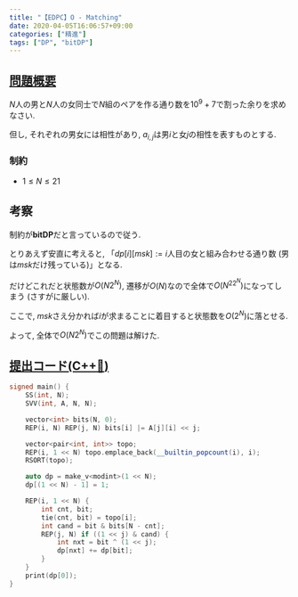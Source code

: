 ```yaml
---
title: "【EDPC】O - Matching"
date: 2020-04-05T16:06:57+09:00
categories: ["精進"]
tags: ["DP", "bitDP"]
---
```


## [問題概要](https://atcoder.jp/contests/dp/tasks/dp_o)

$N$人の男と$N$人の女同士で$N$組のペアを作る通り数を$10^9 + 7$で割った余りを求めなさい.

但し, それぞれの男女には相性があり, $a_{i,j}$は男$i$と女$j$の相性を表すものとする.

### 制約

- $1 \leq N \leq 21$

## 考察

制約が**bitDP**だと言っているので従う.

とりあえず安直に考えると, 「$dp[i][msk] := i$人目の女と組み合わせる通り数 (男は$msk$だけ残っている)」となる.

だけどこれだと状態数が$O(N2^N)$, 遷移が$O(N)$なので全体で$O(N^22^N)$になってしまう (さすがに厳しい).

ここで, $msk$さえ分かれば$i$が求まることに着目すると状態数を$O(2^N)$に落とせる.

よって, 全体で$O(N2^N)$でこの問題は解けた.

## [提出コード(C++:high_brightness:)](https://atcoder.jp/contests/dp/submissions/11571726)

```cpp
signed main() {
    SS(int, N);
    SVV(int, A, N, N);

    vector<int> bits(N, 0);
    REP(i, N) REP(j, N) bits[i] |= A[j][i] << j;

    vector<pair<int, int>> topo;
    REP(i, 1 << N) topo.emplace_back(__builtin_popcount(i), i);
    RSORT(topo);

    auto dp = make_v<modint>(1 << N);
    dp[(1 << N) - 1] = 1;

    REP(i, 1 << N) {
        int cnt, bit;
        tie(cnt, bit) = topo[i];
        int cand = bit & bits[N - cnt];
        REP(j, N) if ((1 << j) & cand) {
            int nxt = bit ^ (1 << j);
            dp[nxt] += dp[bit];
        }
    }
    print(dp[0]);
}
```
